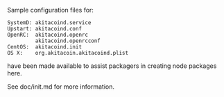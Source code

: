 Sample configuration files for:
```
SystemD: akitacoind.service
Upstart: akitacoind.conf
OpenRC:  akitacoind.openrc
         akitacoind.openrcconf
CentOS:  akitacoind.init
OS X:    org.akitacoin.akitacoind.plist
```
have been made available to assist packagers in creating node packages here.

See doc/init.md for more information.
